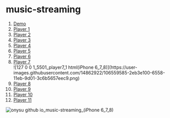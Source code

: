 # music-streaming

<ol>
  <li><a href="https://onysu.github.io/music-streaming/">Demo</a></li>
  <li><a href="https://onysu.github.io/music-streaming/player4/index.html">Player 1</a></li>
  <li><a href="https://onysu.github.io/music-streaming/player5/index.html">Player 2</a></li>
  <li><a href="https://onysu.github.io/music-streaming/player6/index.html">Player 3</a></li>
  <li><a href="https://onysu.github.io/music-streaming/player7/index.html">Player 4</a></li>
  <li><a href="https://onysu.github.io/music-streaming/player8/index.html">Player 5</a></li>
  <li><a href="https://onysu.github.io/music-streaming/player9/index.html">Player 6</a></li>
  <li><a href="https://onysu.github.io/music-streaming/player10/index.html">Player 7</a></li>
![127 0 0 1_5501_player7_1 html(iPhone 6_7_8)](https://user-images.githubusercontent.com/14862922/106559585-2eb3e100-6558-11eb-9d01-3c6b5657eec9.png)
  <li><a href="https://onysu.github.io/music-streaming/player11/index.html">Player 8</a></li>
  <li><a href="https://onysu.github.io/music-streaming/player12/index.html">Player 9</a></li>
  <li><a href="https://onysu.github.io/music-streaming/player13/index.html">Player 10</a></li>
  <li><a href="https://onysu.github.io/music-streaming/player14/index.html">Player 11</a></li>
</ol>

![onysu github io_music-streaming_(iPhone 6_7_8)](https://user-images.githubusercontent.com/14862922/106160766-c2805880-61b8-11eb-8b58-9923292bde8a.png)
